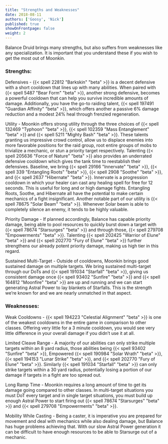 ```yaml
---
title: "Strengths and Weaknesses"
date: 2018-08-11
authors: ['Goosy', 'Nick']
published: true
showOnFrontpage: false
weight: 2
---
```


Balance Druid brings many strengths, but also suffers from weaknesses like any specialization. It is important that you understand these if you wish to get the most out of Moonkin. 

### Strengths:

Defensives - {{< spell 22812 "Barkskin" "beta" >}} is a decent defensive with a short cooldown that lines up with many abilities. When paired with {{< spell 5487 "Bear Form" "beta" >}}, another strong defensive, becomes a powerful cooldown that can help you survive incredible amounts of damage. Additionally, you have the go-to raiding talent, {{< spell 197491 "Guardian Affinity" "beta" >}}, which offers another a passive 6% damage reduction and a modest 24% heal through frenzied regeneration.

Utility - Moonkin offers strong utility through the three choices of {{< spell 132469 "Typhoon" "beta" >}}, {{< spell 102359 "Mass Entanglement" "beta" >}} and {{< spell 5211 "Mighty Bash" "beta" >}}. These talents granting us impressive crowd control, allow us to displace enemies into more favorable positions for the raid group, root entire groups of mobs to trivialize a mechanic, or stun a priority target respectively. Talenting {{< spell 205636 "Force of Nature" "beta" >}} also provides an underrated defensive cooldown which gives the tank time to reestablish their defensives. Baseline, we bring {{< spell 29166 "Innervate" "beta" >}}, {{< spell 339 "Entangling Roots" "beta" >}}, {{< spell 2908 "Soothe" "beta" >}}, and {{< spell 2637 "Hibernate" "beta" >}}. Innervate is a progression cooldown in which your healer can cast any healing spell for free for 12 seconds. This is useful for long and or high damage fights. Entangling Roots, Soothe, and Hibernate all have the potential to make certain mechanics of a fight insignificant. Another notable part of our utility is {{< spell 78675 "Solar Beam" "beta" >}}. Whenever Solar beam is able to completely silence an enemy, it tends to be highly valuable.

Priority Damage - If planned accordingly, Balance has capable priority damage, being able to pool resources to quickly burst down a target with {{< spell 78674 "Starsurges" "beta" >}} and through those, {{< spell 279708 "Empowerments" "beta" >}}. Talenting {{< spell 202425 "Warrior of Elune" "beta" >}} and {{< spell 202770 "Fury of Elune" "beta" >}} further strengthens our already potent priority damage, making us high tier in this regard.

Sustained Multi-Target - Outside of cooldowns, Moonkin brings good sustained damage on multiple targets. We bring sustained multi-target through our DoTs and {{< spell 191034 "Starfall" "beta" >}}, giving us consistent damage once {{< spell 93402 "Sunfire" "beta" >}} and {{< spell 164812 "Moonfire" "beta" >}} are up and running and we can start generating Astral Power to lay blankets of Starfalls. This is the strength we’re known for and we are nearly unmatched in that aspect.

### Weaknesses:

Weak Cooldowns - {{< spell 194223 "Celestial Alignment" "beta" >}} is one of the weakest cooldowns in the entire game in comparison to other classes. Offering very little for a 3 minute cooldown, you would see very little difference in your overall damage if you didn’t use it at all.

Limited Cleave Range - A majority of our abilities can only strike multiple targets within an 8 yard radius, those abilities being {{< spell 93402 "Sunfire" "beta" >}}, Empowered {{< spell 190984 "Solar Wrath" "beta" >}}, {{< spell 194153 "Lunar Strike" "beta" >}}, and {{< spell 202770 "Fury of Elune" "beta" >}}. Similarly {{< spell 191034 "Starfall" "beta" >}} can only strike targets within a 30 yard radius, potentially losing a portion of our damage if targets in a fight are too spread out.

Long Ramp Time - Moonkin requires a long amount of time to get its damage going compared to other classes. In multi-target situations you must DoT every target and in single target situations, you must build up enough Astral Power to start firing out {{< spell 78674 "Starsurges" "beta" >}} and {{< spell 279708 "Empowerments" "beta" >}}.

Mobility While Casting - Being a caster, it is imperative you are prepared for movement and deal with mechanics while also dealing damage, but Balance has huge problems achieving that. With our slow Astral Power generation it can be difficult to have enough resources to be able to Starsurge out of a mechanic.
